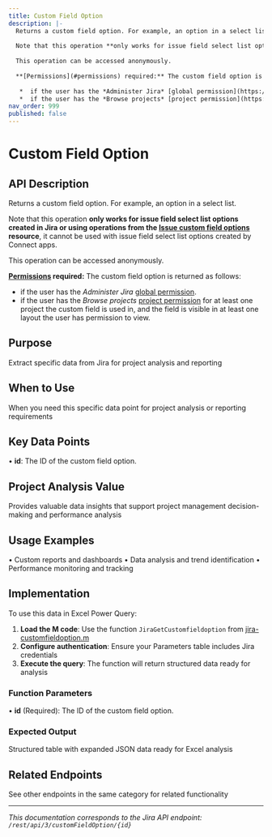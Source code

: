 ```yaml
---
title: Custom Field Option
description: |-
  Returns a custom field option. For example, an option in a select list.
  
  Note that this operation **only works for issue field select list options created in Jira or using operations from the [Issue custom field options](#api-group-Issue-custom-field-options) resource**, it cannot be used with issue field select list options created by Connect apps.
  
  This operation can be accessed anonymously.
  
  **[Permissions](#permissions) required:** The custom field option is returned as follows:
  
   *  if the user has the *Administer Jira* [global permission](https://confluence.atlassian.com/x/x4dKLg).
   *  if the user has the *Browse projects* [project permission](https://confluence.atlassian.com/x/yodKLg) for at least one project the custom field is used in, and the field is visible in at least one layout the user has permission to view.
nav_order: 999
published: false
---
```


# Custom Field Option

## API Description
Returns a custom field option. For example, an option in a select list.

Note that this operation **only works for issue field select list options created in Jira or using operations from the [Issue custom field options](#api-group-Issue-custom-field-options) resource**, it cannot be used with issue field select list options created by Connect apps.

This operation can be accessed anonymously.

**[Permissions](#permissions) required:** The custom field option is returned as follows:

 *  if the user has the *Administer Jira* [global permission](https://confluence.atlassian.com/x/x4dKLg).
 *  if the user has the *Browse projects* [project permission](https://confluence.atlassian.com/x/yodKLg) for at least one project the custom field is used in, and the field is visible in at least one layout the user has permission to view.

## Purpose
Extract specific data from Jira for project analysis and reporting

## When to Use
When you need this specific data point for project analysis or reporting requirements

## Key Data Points
• **id**: The ID of the custom field option.

## Project Analysis Value
Provides valuable data insights that support project management decision-making and performance analysis

## Usage Examples
• Custom reports and dashboards
• Data analysis and trend identification
• Performance monitoring and tracking

## Implementation
To use this data in Excel Power Query:

1. **Load the M code**: Use the function `JiraGetCustomfieldoption` from [jira-customfieldoption.m](../assets/jira-customfieldoption.m)
2. **Configure authentication**: Ensure your Parameters table includes Jira credentials
3. **Execute the query**: The function will return structured data ready for analysis

### Function Parameters
• **id** (Required): The ID of the custom field option.

### Expected Output
Structured table with expanded JSON data ready for Excel analysis

## Related Endpoints
See other endpoints in the same category for related functionality

---
*This documentation corresponds to the Jira API endpoint: `/rest/api/3/customFieldOption/{id}`*
